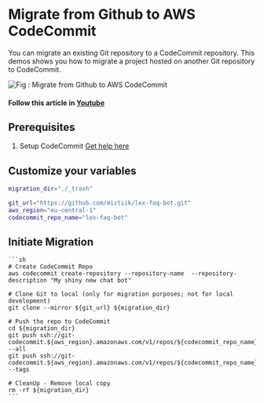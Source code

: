 # Migrate from Github to AWS CodeCommit
You can migrate an existing Git repository to a CodeCommit repository. This demos shows you how to migrate a project hosted on another Git repository to CodeCommit.

![Fig : Migrate from Github to AWS CodeCommit](https://raw.githubusercontent.com/miztiik/serverless-kms-sentry/master/images/serverless-kms-sentry.png)

#### Follow this article in [Youtube](https://youtu.be/UYaV-VfnbT8)

## Prerequisites
1. Setup CodeCommit [Get help here](https://www.youtube.com/watch?v=78KM7AXN4AA)

## Customize your variables
```sh
migration_dir="./_trash"

git_url="https://github.com/miztiik/lex-faq-bot.git"
aws_region="eu-central-1"
codecommit_repo_name="lex-faq-bot"
```

## Initiate Migration
    ```sh
    # Create CodeCommit Repo
    aws codecommit create-repository --repository-name  --repository-description "My shiny new chat bot"

    # Clone Git to local (only for migration purposes; not for local development)
    git clone --mirror ${git_url} ${migration_dir}

    # Push the repo to CodeCommit
    cd ${migration_dir}
    git push ssh://git-codecommit.${aws_region}.amazonaws.com/v1/repos/${codecommit_repo_name} --all
    git push ssh://git-codecommit.${aws_region}.amazonaws.com/v1/repos/${codecommit_repo_name} --tags

    # CleanUp - Remove local copy
    rm -rf ${migration_dir}
    ```